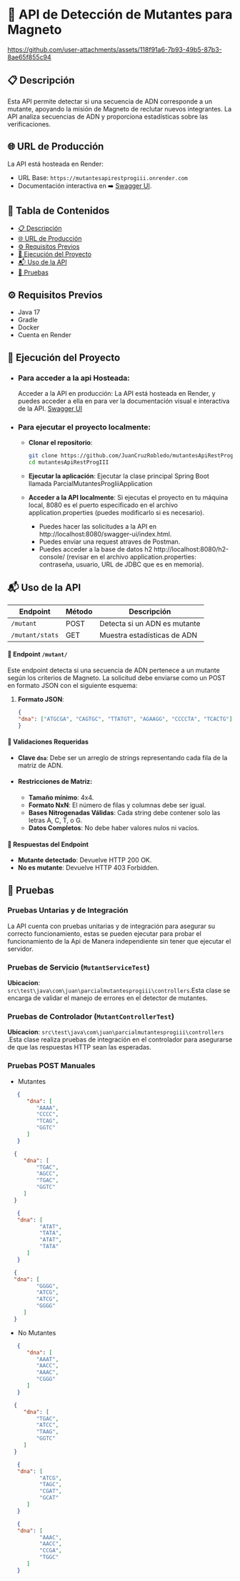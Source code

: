 # 🧬 API de Detección de Mutantes para Magneto
https://github.com/user-attachments/assets/118f91a6-7b93-49b5-87b3-8ae65f855c94
## 📋 Descripción
Esta API permite detectar si una secuencia de ADN corresponde a un mutante, apoyando la misión de Magneto de reclutar nuevos integrantes. La API analiza secuencias de ADN y proporciona estadísticas sobre las verificaciones.

## 🌐 URL de Producción
La API está hosteada en Render:
- URL Base: `https://mutantesapirestprogiii.onrender.com`
- Documentación interactiva en ➡️ [Swagger UI](https://mutantesapirestprogiii.onrender.com/swagger-ui/index.html).

## 📂 Tabla de Contenidos
- [📋 Descripción](#-descripción)
- [🌐 URL de Producción](#-url-de-producción)
- [⚙️ Requisitos Previos](#️-requisitos-previos)
- [🚀 Ejecución del Proyecto](#-ejecución-del-proyecto)
- [📬 Uso de la API](#-uso-de-la-api)
- [🧪 Pruebas](#-pruebas)


## ⚙️ Requisitos Previos
- Java 17
- Gradle
- Docker
- Cuenta en Render

## 🚀 Ejecución del Proyecto

- ### Para acceder a la api Hosteada:
   Acceder a la API en producción: La API está hosteada en Render, y puedes acceder a ella en para ver la documentación visual e interactiva de la API. [Swagger UI](https://mutantesapirestprogiii.onrender.com/swagger-ui/index.html)

- ### Para ejecutar el proyecto localmente:

    - **Clonar el repositorio**:
      ```bash
      git clone https://github.com/JuanCruzRobledo/mutantesApiRestProgIII.git
      cd mutantesApiRestProgIII
      ```
   
    - **Ejecutar la aplicación**: Ejecutar la clase principal Spring Boot llamada ParcialMutantesProgIiiApplication
   
    - **Acceder a la API localmente**: Si ejecutas el proyecto en tu máquina local, 8080 es el puerto especificado en el archivo application.properties (puedes modificarlo si es necesario).
      - Puedes hacer las solicitudes a la API en http://localhost:8080/swagger-ui/index.html.
      - Puedes enviar una request atraves de Postman.
      - Puedes acceder a la base de datos h2  http://localhost:8080/h2-console/ (revisar en el archivo application.properties: contraseña, usuario, URL de JDBC que es en memoria).
  

## 📬 Uso de la API

| Endpoint        | Método | Descripción                   |
|-----------------|--------|-------------------------------|
| `/mutant`      | POST   | Detecta si un ADN es mutante |
| `/mutant/stats`        | GET    | Muestra estadísticas de ADN  |

#### 🔎 Endpoint `/mutant/`
Este endpoint detecta si una secuencia de ADN pertenece a un mutante según los criterios de Magneto. La solicitud debe enviarse como un POST en formato JSON con el siguiente esquema:



1. **Formato JSON**:
   ```json
   {
   "dna": ["ATGCGA", "CAGTGC", "TTATGT", "AGAAGG", "CCCCTA", "TCACTG"]
   }
   ```
#### 📝 Validaciones Requeridas
- **Clave `dna`**: Debe ser un arreglo de strings representando cada fila de la matriz de ADN.
- #### **Restricciones de Matriz**:
  - **Tamaño mínimo**: 4x4.
  - **Formato NxN**: El número de filas y columnas debe ser igual.
  - **Bases Nitrogenadas Válidas**: Cada string debe contener solo las letras A, C, T, o G.
  - **Datos Completos**: No debe haber valores nulos ni vacíos.
#### 🔄 Respuestas del Endpoint
- **Mutante detectado**: Devuelve HTTP 200 OK.
- **No es mutante**: Devuelve HTTP 403 Forbidden.

## 🧪 Pruebas

### Pruebas Untarias y de Integración
La API cuenta con pruebas unitarias y de integración para asegurar su correcto funcionamiento, estas se pueden ejecutar para probar el funcionamiento de la Api de Manera independiente sin tener que ejecutar el servidor.

### Pruebas de Servicio (`MutantServiceTest`) 
 **Ubicacion**: `src\test\java\com\juan\parcialmutantesprogiii\controllers`.Esta clase se encarga de validar el manejo de errores en el detector de mutantes.


### Pruebas de Controlador (`MutantControllerTest`) 
 **Ubicacion**: `src\test\java\com\juan\parcialmutantesprogiii\controllers` .Esta clase realiza pruebas de integración en el controlador para asegurarse de que las respuestas HTTP sean las esperadas.

### Pruebas POST Manuales
- Mutantes
```json
   {
      "dna": [
         "AAAA",
         "CCCC",
         "TCAG",
         "GGTC"
      ]
   }
```
   
 ```json
   {
      "dna": [
          "TGAC",
          "AGCC",
          "TGAC",
          "GGTC"
      ]
   }

```
```json
   {
   "dna": [
          "ATAT",
          "TATA",
          "ATAT",
          "TATA"
      ]
   }
```
 ```json
   {
   "dna": [
          "GGGG",
          "ATCG",
          "ATCG",
          "GGGG"
      ]
   }
```
- No Mutantes
```json
   {
      "dna": [
         "AAAT",
         "AACC",
         "AAAC",
         "CGGG"
      ]
   }
```
   
 ```json
   {
      "dna": [
          "TGAC",
          "ATCC",
          "TAAG",
          "GGTC"
      ]
   }

```
```json
   {
   "dna": [
          "ATCG",
          "TAGC",
          "CGAT",
          "GCAT"
      ]
   }
```
```json
   {
   "dna": [
          "AAAC",
          "AACC",
          "CCGA",
          "TGGC"
      ]
   }
```
